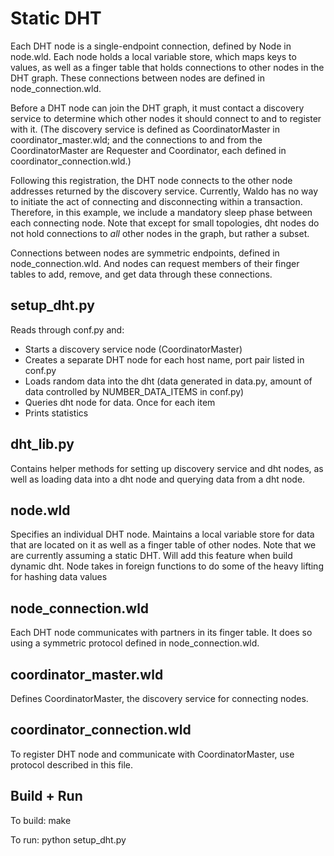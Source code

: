 Static DHT
=================

Each DHT node is a single-endpoint connection, defined by Node in node.wld.
Each node holds a local variable store, which maps keys to values, as well as a
finger table that holds connections to other nodes in the DHT graph.  These
connections between nodes are defined in node_connection.wld.


Before a DHT node can join the DHT graph, it must contact a discovery service to
determine which other nodes it should connect to and to register with it.  (The
discovery service is defined as CoordinatorMaster in coordinator_master.wld; and
the connections to and from the CoordinatorMaster are Requester and Coordinator,
each defined in coordinator_connection.wld.)


Following this registration, the DHT node connects to the other node addresses
returned by the discovery service.  Currently, Waldo has no way to initiate the
act of connecting and disconnecting within a transaction.  Therefore, in this
example, we include a mandatory sleep phase between each connecting node.  Note
that except for small topologies, dht nodes do not hold connections to *all*
other nodes in the graph, but rather a subset.

Connections between nodes are symmetric endpoints, defined in
node_connection.wld.  And nodes can request members of their finger tables to
add, remove, and get data through these connections.


setup_dht.py
-----------------
Reads through conf.py and:

  * Starts a discovery service node (CoordinatorMaster)
  * Creates a separate DHT node for each host name, port pair listed
    in conf.py
  * Loads random data into the dht (data generated in data.py, amount
    of data controlled by NUMBER_DATA_ITEMS in conf.py)
  * Queries dht node for data.  Once for each item
  * Prints statistics
  

dht_lib.py
-----------------
Contains helper methods for setting up discovery service and dht
nodes, as well as loading data into a dht node and querying data from
a dht node.


node.wld
----------------
Specifies an individual DHT node.  Maintains a local variable store
for data that are located on it as well as a finger table of other
nodes.  Note that we are currently assuming a static DHT.  Will add
this feature when build dynamic dht.  Node takes in foreign functions
to do some of the heavy lifting for hashing data values


node_connection.wld
-----------------
Each DHT node communicates with partners in its finger table.  It does
so using a symmetric protocol defined in node_connection.wld.


coordinator_master.wld
-----------------
Defines CoordinatorMaster, the discovery service for connecting nodes.


coordinator_connection.wld
-----------------
To register DHT node and communicate with CoordinatorMaster, use
protocol described in this file.


Build + Run
-----------------
To build:
make

To run:
python setup_dht.py


